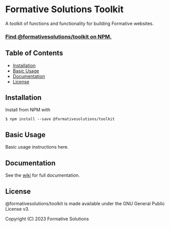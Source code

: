 # Formative Solutions Toolkit

A toolkit of functions and functionality for building Formative websites.

### [Find @formativesolutions/toolkit on NPM.](https://www.npmjs.com/package/@formativesolutions/toolkit)

## Table of Contents

 - [Installation](#installation)
 - [Basic Usage](#basic-usage)
 - [Documentation](#documentation)
 - [License](#license)

## Installation

Install from NPM with

```
$ npm install --save @formativesolutions/toolkit
```

## Basic Usage

Basic usage instructions here.

## Documentation

See the [wiki](https://github.com/formativesolutions/toolkit/wiki) for full documentation.

## License

@formativesolutions/toolkit is made available under the GNU General Public License v3.

Copyright (C) 2023 Formative Solutions
